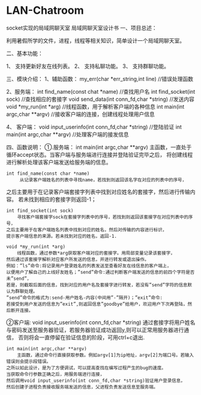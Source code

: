 # LAN-Chatroom
socket实现的局域网聊天室
局域网聊天室设计书
一、项目总述：

利用暑假所学的文件，进程，线程等相关知识，简单设计一个局域网聊天室。

二、基本功能：

1、 支持更新好友在线列表。
2、 支持私聊功能。
3、 支持群聊功能。

三、模块介绍：
1、辅助函数：
		my_err(char *err_string,int line)                       //错误处理函数

2、服务端：
		int find_name(const chat *name)		                      //查找用户名
		int find_socket(int sock)		                         		//查找相应的套接字
		void send_data(int conn_fd,char *string)								//发送内容
		void *my_run(int *arg)		                          		//线程函数，用于解析客户端的各种信息
    int main(int argc,char **argv)                    			//接收客户端的连接，创建线程处理用户信息

4、 客户端：
void input_userinfo(int conn_fd,char *string)       				//登陆验证
int main(int argc,char **argv)	                         		//处理客户端的接发信息

四、函数说明：
①.服务端：
	int main(int argc,char **argv)
		主函数，一直处于循环accept状态。当客户端与服务端进行连接并登陆验证完毕之后，
	将创建线程进行解析处理该客户端发送给服务端的信息。

	int find_name(const char *name)
		 从记录客户端姓名的列表中寻找name，若找到则返回该名字在对应的列表中的序号，
  之后主要用于在记录客户端套接字列表中找到对应姓名的套接字，然后进行传输内容。
  若未找到相应的套接字则返回-1；

  	int find_socket(int sock)
	    寻找客户端套接字sock在套接字列表中的序号，若找到则返回该套接字在对应列表中的序号，
	之后主要用于在客户端姓名列表中找到对应的姓名，然后对传输的内容进行标识，
	提示客户端信息的来源。若未找到对应的姓名，返回-1.

  	void *my_run(int *arg) 
	    线程函数，通过参数*arg获取客户端对应的套接字。用局部变量记录该套接字，
	然后通过该套接字解析对应客户所发送的信息，并进行转发或退出操作。
	例如：”ls”命令:将记录用户登录姓名的列表发送至查看好友在线信息的客户端上，
	以便用户了解自己的上线好友姓名；”send”命令:通过判断客户端发送的信息的前四个字符是否未”send”，
	若是，则截取后面的信息，找到对应的用户名及套接字进行转发，若没有”send”字符的信息默认为群聊处理。
	”send”命令的格式为:send-用户姓名-内容(中间用”-”隔开)；”exit”命令:
	若接受到用户发送的信息为”exit”,则返回信息”goodbye”给用户，欢迎用户下次再登陆，然后断开连接。

②客户端:
  	void input_userinfo(int conn_fd,char *string)
		  通过套接字将用户姓名与密码发送至服务器验证，若服务器验证成功返回y,则可以正常用服务器进行通信，
	否则将会一直停留在验证信息的阶段，可用ctrl+c退出.

	int main(int argc,char **argv)
		主函数，通过命令行直接获取参数。例如argv[1]为ip地址，argv[2]为端口号。若输入错误则会提示段错误。
	之所以如此设计，是为了方便调试，可以提高查找在编写过程产生的bug的速度。
	当获取命令行参数正确之后，用服务端进行连接，
	然后调用void input_userinfo(int conn_fd,char *string)验证用户登录信息，
	然后创建子进程负责接收服务端发送的信息，父进程负责发送信息至服务端。
